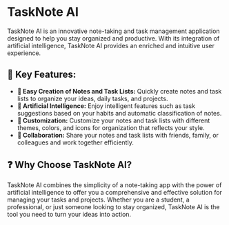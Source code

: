 # TaskNote AI

TaskNote AI is an innovative note-taking and task management application designed to help you stay organized and productive. With its integration of artificial intelligence, TaskNote AI provides an enriched and intuitive user experience.

## 🚀 Key Features:

- **📝 Easy Creation of Notes and Task Lists:** Quickly create notes and task lists to organize your ideas, daily tasks, and projects.
- **🤖 Artificial Intelligence:** Enjoy intelligent features such as task suggestions based on your habits and automatic classification of notes.
- **🎨 Customization:** Customize your notes and task lists with different themes, colors, and icons for organization that reflects your style.
- **👥 Collaboration:** Share your notes and task lists with friends, family, or colleagues and work together efficiently.

## ❓ Why Choose TaskNote AI?

TaskNote AI combines the simplicity of a note-taking app with the power of artificial intelligence to offer you a comprehensive and effective solution for managing your tasks and projects. Whether you are a student, a professional, or just someone looking to stay organized, TaskNote AI is the tool you need to turn your ideas into action.
